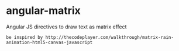 # angular-matrix
Angular JS directives to draw text as matrix effect

	be inspired by http://thecodeplayer.com/walkthrough/matrix-rain-animation-html5-canvas-javascript
